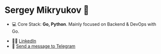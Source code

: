 <h1 align="left">Sergey Mikryukov 👋</h1>

- 💻 Core Stack: **Go, Python**. Mainly focused on Backend & DevOps with Go.
<!-- - 😉 <a href="https://drive.google.com/drive/folders/1we_w0diPLr-58hKdw3IVsjVV2Pn0s91E?usp=sharing"  target="blank">Resume</a> (<a href="https://mikeyuni.notion.site/About-Me-f5f5bc7a510b4a56b87b37b59076d86d"  target="blank">In detail</a>) -->
- 👨‍💻 <a href="https://www.linkedin.com/in/sergey-mikryukov-838272229/"  target="blank">LinkedIn</a>
- 📧 <a href="https://t.me/mikeys"  target="blank">Send a message to Telegram</a>

<!-- <p>&nbsp;<img align="left" src="https://github-readme-stats.vercel.app/api?username=mikeyuniverse&show_icons=true&hide_title=true&theme=github_dark" alt="mikeyuniverse" /></p> -->
